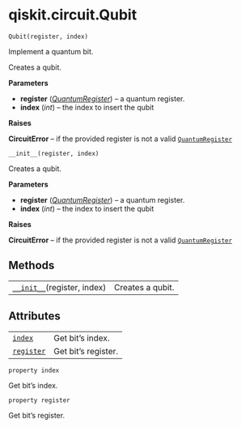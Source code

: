<span id="qiskit-circuit-qubit" />

# qiskit.circuit.Qubit

<span id="undefined" />

`Qubit(register, index)`

Implement a quantum bit.

Creates a qubit.

**Parameters**

*   **register** ([*QuantumRegister*](qiskit.circuit.QuantumRegister#qiskit.circuit.QuantumRegister "qiskit.circuit.QuantumRegister")) – a quantum register.
*   **index** (*int*) – the index to insert the qubit

**Raises**

**CircuitError** – if the provided register is not a valid [`QuantumRegister`](qiskit.circuit.QuantumRegister#qiskit.circuit.QuantumRegister "qiskit.circuit.QuantumRegister")

<span id="undefined" />

`__init__(register, index)`

Creates a qubit.

**Parameters**

*   **register** ([*QuantumRegister*](qiskit.circuit.QuantumRegister#qiskit.circuit.QuantumRegister "qiskit.circuit.QuantumRegister")) – a quantum register.
*   **index** (*int*) – the index to insert the qubit

**Raises**

**CircuitError** – if the provided register is not a valid [`QuantumRegister`](qiskit.circuit.QuantumRegister#qiskit.circuit.QuantumRegister "qiskit.circuit.QuantumRegister")

## Methods

|                                                                                               |                  |
| --------------------------------------------------------------------------------------------- | ---------------- |
| [`__init__`](#qiskit.circuit.Qubit.__init__ "qiskit.circuit.Qubit.__init__")(register, index) | Creates a qubit. |

## Attributes

|                                                                              |                     |
| ---------------------------------------------------------------------------- | ------------------- |
| [`index`](#qiskit.circuit.Qubit.index "qiskit.circuit.Qubit.index")          | Get bit’s index.    |
| [`register`](#qiskit.circuit.Qubit.register "qiskit.circuit.Qubit.register") | Get bit’s register. |

<span id="undefined" />

`property index`

Get bit’s index.

<span id="undefined" />

`property register`

Get bit’s register.
